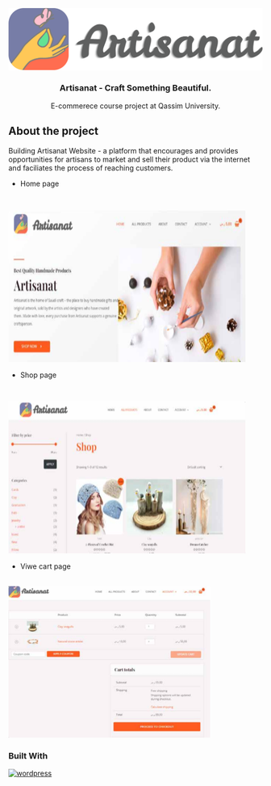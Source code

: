 
[![logo](images/logo.png)]()
<h3 align= "center">Artisanat - Craft Something Beautiful.</h3>
<p align= "center">E-commerece course project at Qassim University.</p>


## About the project
Building Artisanat Website - a platform that encourages and provides opportunities for artisans to market and sell their product via the internet and faciliates the process of reaching customers.

* Home page
  
  <br>
<img src="images/home.png" alt="home-page" width="470" height="300">

* Shop page
  
  <br>
  
<img src="images/shop.png" alt="cart-page" width="470" height="300">

* Viwe cart page
  
<br>
<img src="images/cart.png" alt="cart-page" width="400" height="300">

### Built With
[![wordpress](https://skillicons.dev/icons?i=wordpress)](https://wordpress.com)

